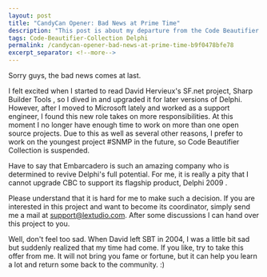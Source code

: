 ```yaml
---
layout: post
title: "CandyCan Opener: Bad News at Prime Time"
description: "This post is about my departure from the Code Beautifier Collection project."
tags: Code-Beautifier-Collection Delphi
permalink: /candycan-opener-bad-news-at-prime-time-b9f0478bfe78
excerpt_separator: <!--more-->
---
```

Sorry guys, the bad news comes at last.
<!--more-->

I felt excited when I started to read David Hervieux's SF.net project, Sharp Builder Tools , so I dived in and upgraded it for later versions of Delphi. However, after I moved to Microsoft lately and worked as a support engineer, I found this new role takes on more responsibilities. At this moment I no longer have enough time to work on more than one open source projects. Due to this as well as several other reasons, I prefer to work on the youngest project #SNMP in the future, so Code Beautifier Collection is suspended.

Have to say that Embarcadero is such an amazing company who is determined to revive Delphi's full potential. For me, it is really a pity that I cannot upgrade CBC to support its flagship product, Delphi 2009 .

Please understand that it is hard for me to make such a decision. If you are interested in this project and want to become its coordinator, simply send me a mail at support@lextudio.com. After some discussions I can hand over this project to you.

Well, don't feel too sad. When David left SBT in 2004, I was a little bit sad but suddenly realized that my time had come. If you like, try to take this offer from me. It will not bring you fame or fortune, but it can help you learn a lot and return some back to the community. :)
